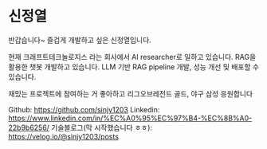 # 신정열

반갑습니다~ 즐겁게 개발하고 싶은 신정열입니다. 

현재 크래프트테크놀로지스 라는 회사에서 AI researcher로 일하고 있습니다. RAG을 활용한 챗봇 개발하고 있습니다.
LLM 기반 RAG pipeline 개발, 성능 개선 및 배포할 수 있습니다. 

재밌는 프로젝트에 참여하는 거 좋아하고 리그오브레전드 골드, 야구 삼성 응원합니다

Github: https://github.com/sinjy1203
Linkedin: https://www.linkedin.com/in/%EC%A0%95%EC%97%B4-%EC%8B%A0-22b9b6256/
기술블로그(막 시작했습니다 ㅎㅎ): https://velog.io/@sinjy1203/posts